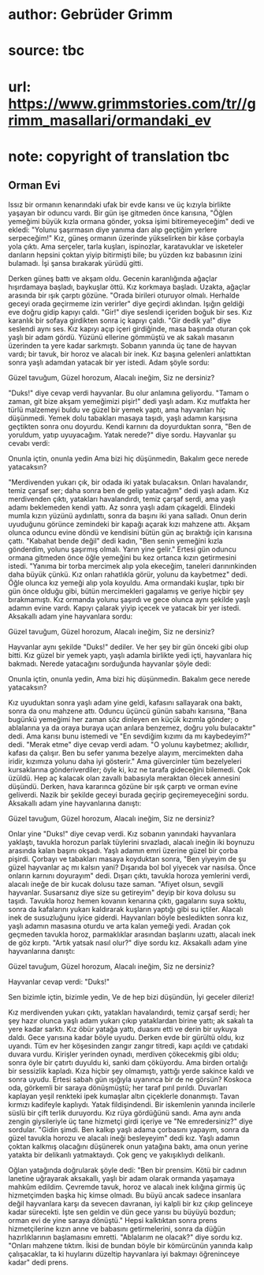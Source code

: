# author: Gebrüder Grimm
# source: tbc
# url: https://www.grimmstories.com/tr//grimm_masallari/ormandaki_ev
# note: copyright of translation tbc

## Orman Evi 

Issız bir ormanın kenarındaki ufak bir evde karısı ve üç kızıyla
birlikte yaşayan bir oduncu vardı. Bir gün işe gitmeden önce karısına,
"Öğlen yemeğimi büyük kızla ormana gönder, yoksa işimi
bitiremeyeceğim" dedi ve ekledi: "Yolunu şaşırmasın diye yanıma darı
alıp geçtiğim yerlere serpeceğim!" Kız, güneş ormanın üzerinde
yükselirken bir kâse çorbayla yola çıktı. Ama serçeler, tarla kuşları,
ispinozlar, karatavuklar ve isketeler darıların hepsini çoktan yiyip
bitirmişti bile; bu yüzden kız babasının izini bulamadı. İşi şansa
bırakarak yürüdü gitti.

Derken güneş battı ve akşam oldu. Gecenin karanlığında ağaçlar
hışırdamaya başladı, baykuşlar öttü. Kız korkmaya başladı. Uzakta,
ağaçlar arasında bir ışık çarptı gözüne. "Orada birileri oturuyor
olmalı. Herhalde geceyi orada geçirmeme izin verirler" diye geçirdi
aklından. Işığın geldiği eve doğru gidip kapıyı çaldı. "Gir!" diye
seslendi içeriden boğuk bir ses. Kız karanlık bir sofaya girdikten sonra
iç kapıyı çaldı. "Gir dedik ya!" diye seslendi aynı ses. Kız kapıyı
açıp içeri girdiğinde, masa başında oturan çok yaşlı bir adam gördü.
Yüzünü ellerine gömmüştü ve ak sakalı masanın üzerinden ta yere kadar
sarkmıştı. Sobanın yanında üç tane de hayvan vardı; bir tavuk, bir horoz
ve alacalı bir inek. Kız başına gelenleri anlattıktan sonra yaşlı
adamdan yatacak bir yer istedi. Adam şöyle sordu:

Güzel tavuğum,
Güzel horozum,
Alacalı ineğim,
Siz ne dersiniz?

"Duks!" diye cevap verdi hayvanlar. Bu olur anlamına geliyordu.
"Tamam o zaman, git bize akşam yemeğimizi pişir!" dedi yaşlı adam.
Kız mutfakta her türlü malzemeyi buldu ve güzel bir yemek yaptı, ama
hayvanları hiç düşünmedi. Yemek dolu tabakları masaya taşıdı, yaşlı
adamın karşısına geçtikten sonra onu doyurdu.
Kendi karnını da doyurduktan sonra, "Ben de yoruldum, yatıp uyuyacağım.
Yatak nerede?" diye sordu.
Hayvanlar şu cevabı verdi:

Onunla içtin, onunla yedin
Ama bizi hiç düşünmedin,
Bakalım gece nerede yatacaksın?

"Merdivenden yukarı çık, bir odada iki yatak bulacaksın. Onları
havalandır, temiz çarşaf ser; daha sonra ben de gelip yatacağım" dedi
yaşlı adam.
Kız merdivenden çıktı, yatakları havalandırdı, temiz çarşaf serdi, ama
yaşlı adamı beklemeden kendi yattı.
Az sonra yaşlı adam çıkageldi. Elindeki mumla kızın yüzünü aydınlattı,
sonra da başını iki yana salladı. Onun derin uyuduğunu görünce zemindeki
bir kapağı açarak kızı mahzene attı.
Akşam olunca oduncu evine döndü ve kendisini bütün gün aç bıraktığı için
karısına çattı.
"Kabahat bende değil" dedi kadın, "Ben senin yemeğini kızla
gönderdim, yolunu şaşırmış olmalı. Yarın yine gelir."
Ertesi gün oduncu ormana gitmeden önce öğle yemeğini bu kez ortanca
kızın getirmesini istedi.
"Yanıma bir torba mercimek alıp yola ekeceğim, taneleri darınınkinden
daha büyük çünkü. Kız onları rahatlıkla görür, yolunu da kaybetmez"
dedi.
Öğle olunca kız yemeği alıp yola koyuldu. Ama ormandaki kuşlar, tıpkı
bir gün önce olduğu gibi, bütün mercimekleri gagalamış ve geriye hiçbir
şey bırakmamıştı.
Kız ormanda yolunu şaşırdı ve gece olunca aynı şekilde yaşlı adamın
evine vardı. Kapıyı çalarak yiyip içecek ve yatacak bir yer istedi.
Aksakallı adam yine hayvanlara sordu:

Güzel tavuğum,
Güzel horozum,
Alacalı ineğim,
Siz ne dersiniz?

Hayvanlar aynı şekilde "Duks!" dediler. Ve her şey bir gün önceki gibi
olup bitti. Kız güzel bir yemek yaptı, yaşlı adamla birlikte yedi içti,
hayvanlara hiç bakmadı.
Nerede yatacağını sorduğunda hayvanlar şöyle dedi:

Onunla içtin, onunla yedin,
Ama bizi hiç düşünmedin.
Bakalım gece nerede yatacaksın?

Kız uyuduktan sonra yaşlı adam yine geldi, kafasını sallayarak ona
baktı, sonra da onu mahzene attı.
Oduncu üçüncü günün sabahı karısına, "Bana bugünkü yemeğimi her zaman
söz dinleyen en küçük kızımla gönder; o ablalarına ya da oraya buraya
uçan arılara benzemez, doğru yolu bulacaktır" dedi.
Ama karısı bunu istemedi ve "En sevdiğim kızımı da mı kaybedeyim?"
dedi.
"Merak etme" diye cevap verdi adam. "O yolunu kaybetmez; akıllıdır,
kafası da çalışır. Ben bu sefer yanıma bezelye alayım, mercimekten daha
iridir, kızımıza yolunu daha iyi gösterir."
Ama güvercinler tüm bezelyeleri kursaklarına gönderiverdiler; öyle ki,
kız ne tarafa gideceğini bilemedi.
Çok üzüldü. Hep aç kalacak olan zavallı babasıyla meraktan ölecek
annesini düşündü. Derken, hava kararınca gözüne bir ışık çarptı ve orman
evine geliverdi. Nazik bir şekilde geceyi burada geçirip
geçiremeyeceğini sordu. Aksakallı adam yine hayvanlarına danıştı:

Güzel tavuğum,
Güzel horozum,
Alacalı ineğim,
Siz ne dersiniz?

Onlar yine "Duks!" diye cevap verdi.
Kız sobanın yanındaki hayvanlara yaklaştı, tavukla horozun parlak
tüylerini sıvazladı, alacalı ineğin iki boynuzu arasında kalan başını
okşadı.
Yaşlı adamın emri üzerine güzel bir çorba pişirdi. Çorbayı ve tabakları
masaya koyduktan sonra, "Ben yiyeyim de şu güzel hayvanlar aç mı kalsın
yani? Dışarıda bol bol yiyecek var nasılsa. Önce onların karnını
doyurayım" dedi.
Dışarı çıktı, tavukla horoza yemlerini verdi, alacalı ineğe de bir kucak
dolusu taze saman.
"Afiyet olsun, sevgili hayvanlar. Susarsanız diye size su getireyim"
deyip bir kova dolusu su taşıdı. Tavukla horoz hemen kovanın kenarına
çıktı, gagalarını suya soktu, sonra da kafalarını yukarı kaldırarak
kuşların yaptığı gibi su içtiler. Alacalı inek de susuzluğunu iyice
giderdi. Hayvanları böyle besledikten sonra kız, yaşlı adamın masasına
oturdu ve arta kalan yemeği yedi. Aradan çok geçmeden tavukla horoz,
parmaklıklar arasından başlarını uzattı, alacalı inek de göz kırptı.
"Artık yatsak nasıl olur?" diye sordu kız. Aksakallı adam yine
hayvanlarına danıştı:

Güzel tavuğum,
Güzel horozum,
Alacalı ineğim,
Siz ne dersiniz?

Hayvanlar cevap verdi: "Duks!"

Sen bizimle içtin, bizimle yedin,
Ve de hep bizi düşündün,
İyi geceler dileriz!

Kız merdivenden yukarı çıktı, yatakları havalandırdı, temiz çarşaf
serdi; her şey hazır olunca yaşlı adam yukarı çıkıp yataklardan birine
yattı; ak sakalı ta yere kadar sarktı. Kız öbür yatağa yattı, duasını
etti ve derin bir uykuya daldı. Gece yarısına kadar böyle uyudu. Derken
evde bir gürültü oldu, kız uyandı. Tüm ev her köşesinden zangır zangır
titredi, kapı açıldı ve çatıdaki duvara vurdu. Kirişler yerinden oynadı,
merdiven çökecekmiş gibi oldu; sonra öyle bir çatırtı duyuldu ki, sanki
dam çöküyordu. Ama birden ortalığı bir sessizlik kapladı. Kıza hiçbir
şey olmamıştı, yattığı yerde sakince kaldı ve sonra uyudu. Ertesi sabah
gün ışığıyla uyanınca bir de ne görsün? Koskoca oda, görkemli bir saraya
dönüşmüştü; her taraf pırıl pırıldı. Duvarları kaplayan yeşil renkteki
ipek kumaşlar altın çiçeklerle donanmıştı. Tavan kırmızı kadifeyle
kaplıydı. Yatak fildişindendi. Bir iskemlenin yanında incilerle süslü
bir çift terlik duruyordu. Kız rüya gördüğünü sandı. Ama aynı anda
zengin giysileriyle üç tane hizmetçi girdi içeriye ve "Ne
emredersiniz?" diye sordular. "Gidin şimdi. Ben kalkıp yaşlı adama
çorbasını yapayım, sonra da güzel tavukla horozu ve alacalı ineği
besleyeyim" dedi kız. Yaşlı adamın çoktan kalkmış olacağını düşünerek
onun yatağına baktı, ama onun yerine yatakta bir delikanlı yatmaktaydı.
Çok genç ve yakışıklıydı delikanlı.

Oğlan yatağında doğrularak şöyle dedi: "Ben bir prensim. Kötü bir
cadının lanetine uğrayarak aksakallı, yaşlı bir adam olarak ormanda
yaşamaya mahkûm edildim. Çevremde tavuk, horoz ve alacalı inek kılığına
girmiş üç hizmetçimden başka hiç kimse olmadı. Bu büyü ancak sadece
insanlara değil hayvanlara karşı da sevecen davranan, iyi kalpli bir kız
çıkıp gelinceye kadar sürecekti. İşte sen geldin ve dün gece yarısı bu
büyüyü bozdun; orman evi de yine saraya dönüştü." Hepsi kalktıktan
sonra prens hizmetçilerine kızın anne ve babasını getirmelerini, sonra
da düğün hazırlıklarının başlamasını emretti. "Ablalarım ne olacak?"
diye sordu kız. "Onları mahzene tıktım. İkisi de bundan böyle bir
kömürcünün yanında kalıp çalışacaklar, ta ki huylarını düzeltip
hayvanlara iyi bakmayı öğreninceye kadar" dedi prens.
